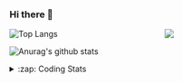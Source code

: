 ### Hi there 👋

<!--
**tao8687/tao8687** is a ✨ _special_ ✨ repository because its `README.md` (this file) appears on your GitHub profile.

Here are some ideas to get you started:

- 🔭 I’m currently working on ...
- 🌱 I’m currently learning ...
- 👯 I’m looking to collaborate on ...
- 🤔 I’m looking for help with ...
- 💬 Ask me about ...
- 📫 How to reach me: ...
- 😄 Pronouns: ...
- ⚡ Fun fact: ...
-->

<img align='right' src="https://media.giphy.com/media/M9gbBd9nbDrOTu1Mqx/giphy.gif" width="230">

![Top Langs](https://github-readme-stats.vercel.app/api/top-langs/?username=tao8687&layout=compact&title_color=23238E&text_color=A67D3D)

![Anurag's github stats](https://github-readme-stats.vercel.app/api?username=tao8687&show_icons=true&&text_color=A67D3D&title_color=23238E&show_icons=false&count_private=true&hide=stars)

<details>
  <summary>:zap: Coding Stats</summary>
  <b>
<!--START_SECTION:waka-->
![Profile Views](http://img.shields.io/badge/Profile%20Views-1-blue)

**🐱 My Github Data** 

> 🏆 52 Contributions in the Year 2021
 > 
> 📦 880.7 kB Used in Github's Storage 
 > 
> 🚫 Not Opted to Hire
 > 
> 📜 41 Public Repositories 
 > 
> 🔑 20 Private Repositories  
 > 
**I'm an Early 🐤** 

```text
🌞 Morning    93 commits     █████████░░░░░░░░░░░░░░░░   36.05% 
🌆 Daytime    73 commits     ███████░░░░░░░░░░░░░░░░░░   28.29% 
🌃 Evening    81 commits     ███████░░░░░░░░░░░░░░░░░░   31.4% 
🌙 Night      11 commits     █░░░░░░░░░░░░░░░░░░░░░░░░   4.26%

```
📅 **I'm Most Productive on Wednesday** 

```text
Monday       37 commits     ███░░░░░░░░░░░░░░░░░░░░░░   14.34% 
Tuesday      27 commits     ██░░░░░░░░░░░░░░░░░░░░░░░   10.47% 
Wednesday    60 commits     █████░░░░░░░░░░░░░░░░░░░░   23.26% 
Thursday     36 commits     ███░░░░░░░░░░░░░░░░░░░░░░   13.95% 
Friday       46 commits     ████░░░░░░░░░░░░░░░░░░░░░   17.83% 
Saturday     28 commits     ██░░░░░░░░░░░░░░░░░░░░░░░   10.85% 
Sunday       24 commits     ██░░░░░░░░░░░░░░░░░░░░░░░   9.3%

```


📊 **This Week I Spent My Time On** 

```text
⌚︎ Time Zone: Asia/Shanghai

💬 Programming Languages: 
C                        2 hrs 32 mins       ██████████░░░░░░░░░░░░░░░   42.26% 
Makefile                 1 hr 30 mins        ██████░░░░░░░░░░░░░░░░░░░   25.02% 
CUDA                     1 hr 9 mins         ████░░░░░░░░░░░░░░░░░░░░░   19.27% 
C++                      13 mins             █░░░░░░░░░░░░░░░░░░░░░░░░   3.71% 
Markdown                 12 mins             ░░░░░░░░░░░░░░░░░░░░░░░░░   3.45%

🔥 Editors: 
VS Code                  5 hrs 59 mins       █████████████████████████   100.0%

🐱‍💻 Projects: 
CUDAC                    5 hrs 24 mins       ██████████████████████░░░   90.1% 
loam_velodyne            25 mins             █░░░░░░░░░░░░░░░░░░░░░░░░   7.0% 
faster-rcnn-pytorch      10 mins             ░░░░░░░░░░░░░░░░░░░░░░░░░   2.9%

💻 Operating System: 
Linux                    5 hrs 59 mins       █████████████████████████   100.0%

```

**I Mostly Code in C++** 

```text
C++                      9 repos             █████████░░░░░░░░░░░░░░░░   37.5% 
C                        6 repos             ██████░░░░░░░░░░░░░░░░░░░   25.0% 
Python                   4 repos             ████░░░░░░░░░░░░░░░░░░░░░   16.67% 
Shell                    2 repos             ██░░░░░░░░░░░░░░░░░░░░░░░   8.33% 
Makefile                 1 repo              █░░░░░░░░░░░░░░░░░░░░░░░░   4.17%

```


**Timeline**

![Chart not found](https://raw.githubusercontent.com/tao8687/tao8687/master/charts/bar_graph.png) 


<!--END_SECTION:waka-->
</details>
